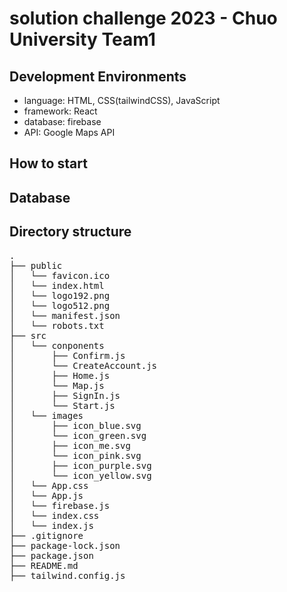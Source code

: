# solution challenge 2023 - Chuo University Team1

## Development Environments
* language: HTML, CSS(tailwindCSS), JavaScript
* framework: React
* database: firebase
* API: Google Maps API

## How to start

## Database

## Directory structure
<pre>
.
├── public
│   └── favicon.ico
│   └── index.html
│   └── logo192.png
│   └── logo512.png
│   └── manifest.json
│   └── robots.txt
├── src
│   └── conponents
│       ├── Confirm.js
│       └── CreateAccount.js
│       ├── Home.js
│       └── Map.js
│       ├── SignIn.js
│       └── Start.js
│   └── images
│       ├── icon_blue.svg
│       └── icon_green.svg
│       ├── icon_me.svg
│       └── icon_pink.svg
│       ├── icon_purple.svg
│       └── icon_yellow.svg
│   └── App.css
│   └── App.js
│   └── firebase.js
│   └── index.css
│   └── index.js
├── .gitignore
├── package-lock.json
├── package.json
├── README.md
├── tailwind.config.js

</pre>
